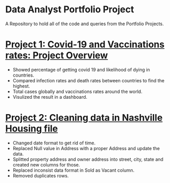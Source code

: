 # Data Analyst Portfolio Project
A Repository to hold all of the code and queries from the Portfolio Projects.

# [ Project 1: Covid-19 and Vaccinations rates: Project Overview](https://github.com/TheNumbers8/PortfolioProject/blob/main/Covid.sql)
* Showed percentage of getting covid 19 and likelihood of dying in countries.
* Compared infection rates and  death rates between countries to find the highest.
* Total cases globally and vaccinations rates around the world. 
* Visulized the result in a dashboard.

# [Project 2: Cleaning data in Nashville Housing file](https://github.com/TheNumbers8/PortfolioProject/blob/main/Nashville%20Housing%20Clean%20Data.sql)
* Changed date format to get rid of time.
* Replaced Null value in Address with a proper Address and update the data.
* Splitted property address and owner address into street, city, state and created new columns for those.
* Replaced inconsist data format in Sold as Vacant column.
* Removed duplicates rows.
